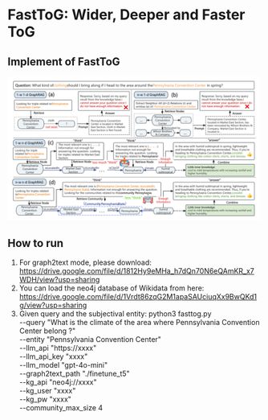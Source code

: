 # FastToG: Wider, Deeper and Faster ToG
## Implement of FastToG
![illustration of FastToG](./main.png)
## How to run
1. For graph2text mode, please download: https://drive.google.com/file/d/1812Hy9eMHa_h7dQn70N6eQAmKR_x7WDH/view?usp=sharing
2. You can load the neo4j database of Wikidata from here: https://drive.google.com/file/d/1Vrdt86zqG2M1apaSAUciuqXx9BwQKd1g/view?usp=sharing
3. Given query and the subjectival entity:
python3 fasttog.py \
	--query "What is the climate of the area where Pennsylvania Convention Center belong ?" \
	--entity "Pennsylvania Convention Center" \
	--llm_api "https://xxxx" \
	--llm_api_key "xxxx" \
	--llm_model "gpt-4o-mini" \
	--graph2text_path "./finetune_t5" \
	--kg_api "neo4j://xxxx" \
	--kg_user "xxxx" \
	--kg_pw "xxxx" \
	--community_max_size 4
